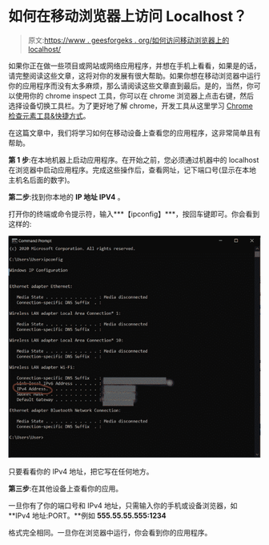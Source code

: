 # 如何在移动浏览器上访问 Localhost？

> 原文:[https://www . geesforgeks . org/如何访问移动浏览器上的 localhost/](https://www.geeksforgeeks.org/how-to-access-localhost-on-mobile-browsers/)

如果你正在做一些项目或网站或网络应用程序，并想在手机上看看，如果是的话，请完整阅读这些文章，这将对你的发展有很大帮助。如果你想在移动浏览器中运行你的应用程序而没有太多麻烦，那么请阅读这些文章直到最后。是的，当然，你可以使用你的 chrome inspect 工具，你可以在 chrome 浏览器上点击右键，然后选择设备切换工具栏。为了更好地了解 chrome，开发工具从这里学习 [Chrome 检查元素工具&快捷方式](https://www.geeksforgeeks.org/chrome-inspect-element-tool-shortcut/)。

在这篇文章中，我们将学习如何在移动设备上查看您的应用程序，这非常简单且有帮助。

**第 1 步**:在本地机器上启动应用程序。在开始之前，您必须通过机器中的 localhost 在浏览器中启动应用程序。完成这些操作后，查看网址，记下端口号(显示在本地主机名后面的数字)。

**第二步**:找到你本地的 **IP 地址 IPV4** 。

打开你的终端或命令提示符，输入***【ipconfig】***，按回车键即可。你会看到这样的:

![](img/817c021f6bfdf1205b91636bc0a2f326.png)

只要看看你的 IPv4 地址，把它写在任何地方。

**第三步**:在其他设备上查看你的应用。

一旦你有了你的端口号和 IPv4 地址，只需输入你的手机或设备浏览器，如 **IPv4 地址:PORT。**例如 **555.55.55.555:1234**

格式完全相同。一旦你在浏览器中运行，你会看到你的应用程序。